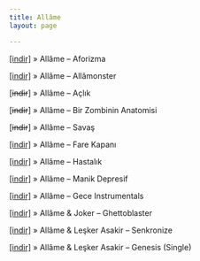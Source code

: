 ```yaml
---
title: Allâme
layout: page

---
```

<a href="https://cloud.mail.ru/public/966c5f8e8cce/Allame%20-%20Aforizma" target="_blank">[indir]</a>  »  Allâme &#8211; Aforizma

<a href="https://cloud.mail.ru/public/38da5f1c82a1/Allame%20-%20All%C3%A2monster" target="_blank">[indir]</a>  »  Allâme &#8211; Allâmonster

[<del>indir</del>]  »  Allâme &#8211; Açlık

[<del>indir</del>]  »  Allâme &#8211; Bir Zombinin Anatomisi

[<del>indir</del>]  »  Allâme &#8211; Savaş

<a href="https://cloud.mail.ru/public/bbf5f96516fd/Allame%20-%20Fare%20Kapan%C4%B1" target="_blank">[indir]</a>  »  Allâme &#8211; Fare Kapanı

<a href="https://cloud.mail.ru/public/6fe2076c9865/Allame%20-%20Hastal%C4%B1k" target="_blank">[indir]</a>  »  Allâme &#8211; Hastalık

<a href="https://cloud.mail.ru/public/dfb45531adb9/Allame%20-%20Manik%20Depresif" target="_blank">[indir]</a>  »  Allâme &#8211; Manik Depresif

<a href="https://cloud.mail.ru/public/5877a1737327/Allame%20-%20The%20Night%20Instrumentals" target="_blank">[indir]</a>  »  Allâme &#8211; Gece Instrumentals

<a href="https://cloud.mail.ru/public/b57e100ca52d/Allame%20%26%20Joker%20-%20Ghetto%20Blaster" target="_blank">[indir]</a>  »  Allâme & Joker &#8211; Ghettoblaster

<a href="https://cloud.mail.ru/public/86d5bf23dbc2/Allame%20%26%20Lesker%20Asakir%20-%20Senkronize" target="_blank">[indir]</a>  »  Allâme & Leşker Asakir &#8211; Senkronize

<a href="https://cloud.mail.ru/public/b05de1dfd9e1/Allame%20%26%20Le%C5%9Fker%20Asakir%20-%20Genesis%20%28Single%29" target="_blank">[indir]</a>  »  Allâme & Leşker Asakir &#8211; Genesis (Single)